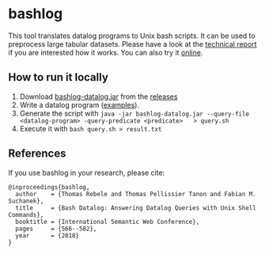 # bashlog
This tool translates datalog programs to Unix bash scripts. It can be used to preprocess large tabular datasets.
Please have a look at the [technical report](https://www.thomasrebele.org/publications/2018_report_bashlog.pdf) if you are interested how it works.
You can also try it [online](https://www.thomasrebele.org/projects/bashlog/).

## How to run it locally

1. Download [bashlog-datalog.jar](https://github.com/thomasrebele/bashlog/releases/download/v1.0/bashlog-datalog.jar) from the [releases](https://github.com/thomasrebele/bashlog/releases)
2. Write a datalog program ([examples](https://www.thomasrebele.org/projects/bashlog/datalog)).
3. Generate the script with `java -jar bashlog-datalog.jar --query-file <datalog-program> -query-predicate <predicate>   > query.sh`
4. Execute it with `bash query.sh > result.txt`

## References

If you use bashlog in your research, please cite:

    @inproceedings{bashlog,
      author    = {Thomas Rebele and Thomas Pellissier Tanon and Fabian M. Suchanek},
      title     = {Bash Datalog: Answering Datalog Queries with Unix Shell Commands},
      booktitle = {International Semantic Web Conference},
      pages     = {566--582},
      year      = {2018}
    }
